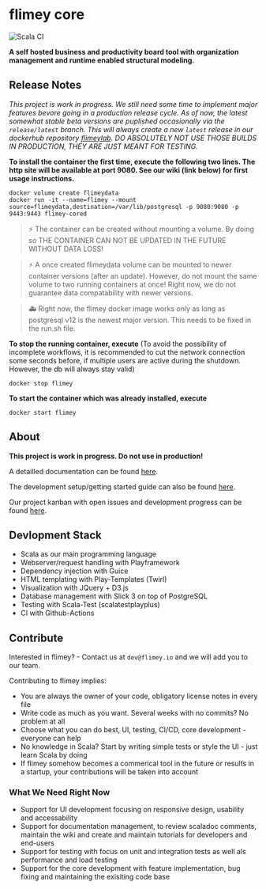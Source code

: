 # flimey core

![Scala CI](https://github.com/flimeyio/flimey-core/workflows/Scala%20CI/badge.svg)

**A self hosted business and productivity board tool with organization management and runtime enabled structural modeling.**

## Release Notes

*This project is work in progress. We still need some time to implement major features bevore going in a production release cycle. As of now, the latest somewhat stable beta versions are puplished occasionally via the ``release/latest`` branch. This will always create a new ``latest`` release in our dockerhub repository [flimeylab](https://hub.docker.com/repository/docker/flimeylab/flimey-core). DO ABSOLUTELY NOT USE THOSE BUILDS IN PRODUCTION, THEY ARE JUST MEANT FOR TESTING.*

**To install the container the first time, execute the following two lines. The http site will be available at port 9080. See our wiki (link below) for first usage instructions.**

```
docker volume create flimeydata
docker run -it --name=flimey --mount source=flimeydata,destination=/var/lib/postgresql -p 9080:9080 -p 9443:9443 flimey-cored
```

> :zap: The container can be created without mounting a volume. By doing so THE CONTAINER CAN NOT BE UPDATED IN THE FUTURE WITHOUT DATA LOSS!

> ⚡ A once created flimeydata volume can be mounted to newer container versions (after an update).
However, do not mount the same volume to two running containers at once! Right now, we do not guarantee data compatability with newer versions.

> 🚑 Right now, the flimey docker image works only as long as postgresql v12 is the newest major version. This needs to be fixed in the
run.sh file.

**To stop the running container, execute**
(To avoid the possibility of incomplete workflows, it is recommended to cut the network connection
some seconds before, if multiple users are active during the shutdown. However, the db will always stay valid)

``docker stop flimey``


**To start the container which was already installed, execute**

``docker start flimey``


## About

**This project is work in progress. Do not use in production!**

A detailled documentation can be found [here](https://github.com/flimeyio/flimey-core/wiki).

The development setup/getting started guide can also be found [here](https://github.com/flimeyio/flimey-core/wiki/System-Setup).

Our project kanban with open issues and development progress can be found [here](https://github.com/flimeyio/flimey-core/projects/1).

## Devlopment Stack

* Scala as our main programming language
* Webserver/request handling with Playframework
* Dependency injection with Guice
* HTML templating with Play-Templates (Twirl)
* Visualization with JQuery + D3.js
* Database management with Slick 3 on top of PostgreSQL
* Testing with Scala-Test (scalatestplayplus)
* CI with Github-Actions

## Contribute

Interested in flimey? - Contact us at ``dev@flimey.io`` and we will add you to our team.

Contributing to flimey implies:

* You are always the owner of your code, obligatory license notes in every file
* Write code as much as you want. Several weeks with no commits? No problem at all
* Choose what you can do best, UI, testing, CI/CD, core development - everyone can help
* No knowledge in Scala? Start by writing simple tests or style the UI - just learn Scala by doing
* If flimey somehow becomes a commerical tool in the future or results in a startup, your contributions will be taken into account

### What We Need Right Now

* Support for UI development focusing on responsive design, usability and accessability
* Support for documentation management, to review scaladoc comments, maintain the wiki and create and maintain tutorials for developers and end-users
* Support for testing with focus on unit and integration tests as well als performance and load testing
* Support for the core development with feature implementation, bug fixing and maintaining the exisiting code base
